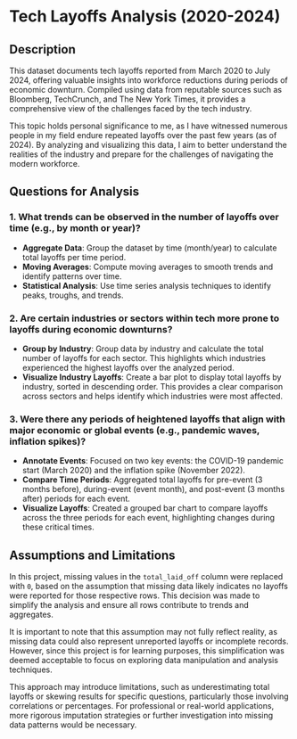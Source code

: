 # Tech Layoffs Analysis (2020-2024)

## Description
This dataset documents tech layoffs reported from March 2020 to July 2024, offering valuable insights into workforce reductions during periods of economic downturn. Compiled using data from reputable sources such as Bloomberg, TechCrunch, and The New York Times, it provides a comprehensive view of the challenges faced by the tech industry.

This topic holds personal significance to me, as I have witnessed numerous people in my field endure repeated layoffs over the past few years (as of 2024). By analyzing and visualizing this data, I aim to better understand the realities of the industry and prepare for the challenges of navigating the modern workforce.

## Questions for Analysis

### 1. What trends can be observed in the number of layoffs over time (e.g., by month or year)?
- **Aggregate Data**: Group the dataset by time (month/year) to calculate total layoffs per time period.
- **Moving Averages**: Compute moving averages to smooth trends and identify patterns over time.
- **Statistical Analysis**: Use time series analysis techniques to identify peaks, troughs, and trends.

### 2. Are certain industries or sectors within tech more prone to layoffs during economic downturns?
- **Group by Industry**: Group data by industry and calculate the total number of layoffs for each sector. This highlights which industries experienced the highest layoffs over the analyzed period.
- **Visualize Industry Layoffs**: Create a bar plot to display total layoffs by industry, sorted in descending order. This provides a clear comparison across sectors and helps identify which industries were most affected.

### 3. Were there any periods of heightened layoffs that align with major economic or global events (e.g., pandemic waves, inflation spikes)?
- **Annotate Events**: Focused on two key events: the COVID-19 pandemic start (March 2020) and the inflation spike (November 2022).
- **Compare Time Periods**: Aggregated total layoffs for pre-event (3 months before), during-event (event month), and post-event (3 months after) periods for each event.
- **Visualize Layoffs**: Created a grouped bar chart to compare layoffs across the three periods for each event, highlighting changes during these critical times.

## Assumptions and Limitations

In this project, missing values in the `total_laid_off` column were replaced with `0`, based on the assumption that missing data likely indicates no layoffs were reported for those respective rows. This decision was made to simplify the analysis and ensure all rows contribute to trends and aggregates.

It is important to note that this assumption may not fully reflect reality, as missing data could also represent unreported layoffs or incomplete records. However, since this project is for learning purposes, this simplification was deemed acceptable to focus on exploring data manipulation and analysis techniques. 

This approach may introduce limitations, such as underestimating total layoffs or skewing results for specific questions, particularly those involving correlations or percentages. For professional or real-world applications, more rigorous imputation strategies or further investigation into missing data patterns would be necessary.